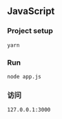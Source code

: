 ## JavaScript

### Project setup

```
yarn
```

### Run

```
node app.js
```

### 访问

```
127.0.0.1:3000
```



